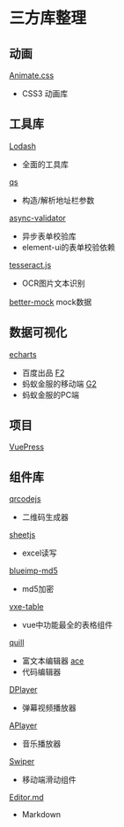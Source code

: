# 三方库整理
## 动画
[Animate.css](https://animate.style/)
- CSS3 动画库



## 工具库
[Lodash](https://www.lodashjs.com/docs/lodash.drop)
- 全面的工具库

[qs](https://github.com/ljharb/qs)
- 构造/解析地址栏参数

[async-validator](https://github.com/yiminghe/async-validator)
- 异步表单校验库
- element-ui的表单校验依赖

[tesseract.js](https://github.com/naptha/tesseract.js)
- OCR图片文本识别

[better-mock](https://github.com/lavyun/better-mock)
mock数据


## 数据可视化
[echarts](https://echarts.apache.org/zh/index.html)
- 百度出品
[F2](https://github.com/antvis/f2/blob/master/README.zh-CN.md)
- 蚂蚁金服的移动端
[G2](https://github.com/antvis/g2/)
- 蚂蚁金服的PC端


## 项目
[VuePress](https://vuepress.vuejs.org/zh/)



## 组件库
[qrcodejs](https://github.com/davidshimjs/qrcodejs)
- 二维码生成器

[sheetjs](https://github.com/SheetJS/sheetjs)
- excel读写

[blueimp-md5](https://github.com/blueimp/JavaScript-MD5)
- md5加密

[vxe-table](https://github.com/xuliangzhan/vxe-table)
- vue中功能最全的表格组件

[quill](https://github.com/quilljs/quill)
- 富文本编辑器
[ace](https://github.com/ajaxorg/ace)
- 代码编辑器

[DPlayer](https://github.com/MoePlayer/DPlayer)
- 弹幕视频播放器

[APlayer](https://github.com/MoePlayer/APlayer)
- 音乐播放器

[Swiper](https://www.swiper.com.cn/)
- 移动端滑动组件

[Editor.md](pandao.github.io/editor.md/)
- Markdown 

